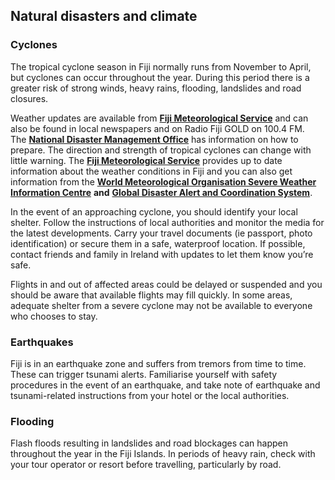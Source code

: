 ## Natural disasters and climate

### **Cyclones**

The tropical cyclone season in Fiji normally runs from November to April, but cyclones can occur throughout the year. During this period there is a greater risk of strong winds, heavy rains, flooding, landslides and road closures.

Weather updates are available from [**Fiji Meteorological Service**](http://www.met.gov.fj/index.php) and can also be found in local newspapers and on Radio Fiji GOLD on 100.4 FM. The [**National Disaster Management Office**](http://www.ndmo.gov.fj/index.php) has information on how to prepare. The direction and strength of tropical cyclones can change with little warning. The [**Fiji Meteorological Service**](http://www.met.gov.fj/) provides up to date information about the weather conditions in Fiji and you can also get information from the [**World Meteorological Organisation Severe Weather Information Centre**](http://severe.worldweather.org/) **and** [**Global Disaster Alert and Coordination System**](http://www.gdacs.org/).

In the event of an approaching cyclone, you should identify your local shelter. Follow the instructions of local authorities and monitor the media for the latest developments. Carry your travel documents (ie passport, photo identification) or secure them in a safe, waterproof location. If possible, contact friends and family in Ireland with updates to let them know you’re safe.

Flights in and out of affected areas could be delayed or suspended and you should be aware that available flights may fill quickly. In some areas, adequate shelter from a severe cyclone may not be available to everyone who chooses to stay.

### **Earthquakes**

Fiji is in an earthquake zone and suffers from tremors from time to time. These can trigger tsunami alerts. Familiarise yourself with safety procedures in the event of an earthquake, and take note of earthquake and tsunami-related instructions from your hotel or the local authorities.

### **Flooding**

Flash floods resulting in landslides and road blockages can happen throughout the year in the Fiji Islands. In periods of heavy rain, check with your tour operator or resort before travelling, particularly by road.